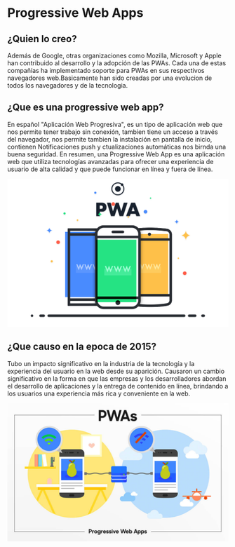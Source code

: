 # Progressive Web Apps

## ¿Quien lo creo? ##

Además de Google, otras organizaciones como Mozilla, Microsoft y Apple han contribuido al desarrollo y la adopción de las PWAs. Cada una de estas compañías ha implementado soporte para PWAs en sus respectivos navegadores web.Basicamente han sido creadas por una evolucion de todos los navegadores y de la tecnologia.


## ¿Que es una progressive web app? ##

En español "Aplicación Web Progresiva", es un tipo de aplicación web que nos permite tener trabajo sin conexión, tambien tiene un acceso a través del navegador, nos permite tambien la instalación en pantalla de inicio, contienen Notificaciones push y ctualizaciones automáticas nos birnda una buena seguridad.
En resumen, una Progressive Web App es una aplicación web que utiliza tecnologías avanzadas para ofrecer una experiencia de usuario de alta calidad y que puede funcionar en línea y fuera de línea.

![U+200E](https://github.com/MigueelHub/BLOGS/blob/main/what-is-pwa-img.png "Imagen")

## ¿Que causo en la epoca de 2015? ##

Tubo un impacto significativo en la industria de la tecnología y la experiencia del usuario en la web desde su aparición.
Causaron un cambio significativo en la forma en que las empresas y los desarrolladores abordan el desarrollo de aplicaciones y la entrega de contenido en línea, brindando a los usuarios una experiencia más rica y conveniente en la web.

![U+200E](https://github.com/MigueelHub/BLOGS/blob/main/Main.jpg "Imagen")
